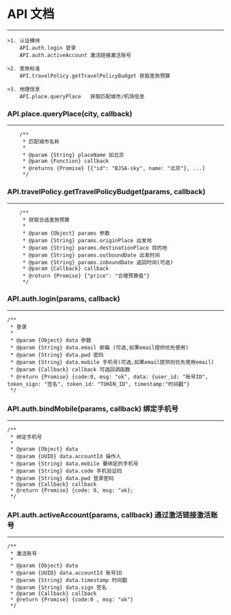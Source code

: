 # API 文档
---

    >1. 认证模块
        API.auth.login 登录
        API.auth.activeAccount 激活链接激活账号
        
    >2. 差旅标准
        API.travelPolicy.getTravelPolicyBudget 获取差旅预算
        
    >3. 地理信息
        API.place.queryPlace   获取匹配城市/机场信息


### API.place.queryPlace(city, callback)
---

```
    /**
     * 匹配城市名称
     *
     * @param {String} placeName 如北京
     * @param {Function} callback
     * @returns {Promise} [{"id": "BJSA-sky", name: "北京"}, ...]
     */
```

### API.travelPolicy.getTravelPolicyBudget(params, callback)
---

```
    /**
     * 获取合适差旅预算
     *
     * @param {Object} params 参数
     * @param {String} params.originPlace 出发地
     * @param {String} params.destinationPlace 目的地
     * @param {String} params.outboundDate 出发时间
     * @param {String} params.inboundDate 返回时间(可选)
     * @param {Callback} callback
     * @return {Promise} {"price": "合理预算值"}
     */
```

### API.auth.login(params, callback)
---

```
/**
 * 登录
 *
 * @param {Object} data 参数
 * @param {String} data.email 邮箱 (可选,如果email提供优先使用)
 * @param {String} data.pwd 密码
 * @param {String} data.mobile 手机号(可选,如果email提供则优先使用email)
 * @param {Callback} callback 可选回调函数
 * @return {Promise} {code:0, msg: "ok", data: {user_id: "账号ID", token_sign: "签名", token_id: "TOKEN_ID", timestamp:"时间戳"}
 */
```

### API.auth.bindMobile(params, callback) 绑定手机号
---

```
/**
 * 绑定手机号
 *
 * @param {Object} data
 * @param {UUID} data.accountId 操作人
 * @param {String} data.mobile 要绑定的手机号
 * @param {String} data.code 手机验证码
 * @param {String} data.pwd 登录密码
 * @param {Callback} callback
 * @return {Promise} {code: 0, msg: "ok};
 */
```

### API.auth.activeAccount(params, callback) 通过激活链接激活账号
---

```
/**
 * 激活账号
 *
 * @param {Object} data
 * @param {UUID} data.accountId 账号ID
 * @param {String} data.timestamp 时间戳
 * @param {String} data.sign 签名
 * @param {Callback} callback
 * @return {Promise} {code:0 , msg: "ok"}
 */
```